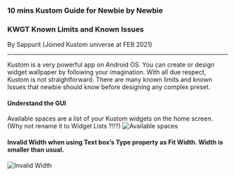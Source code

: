 ### 10 mins Kustom Guide for Newbie by Newbie
### KWGT Known Limits and Known Issues
By Sappurit (Joined Kustom universe at FEB 2021)

---

Kustom is a very powerful app on Android OS. You can create or design widget wallpaper by following your imagination. With all due respect, Kustom is not straightforward. There are many known limits and known Issues that newbie should know before designing any complex preset.

#### Understand the GUI

Available spaces are a list of your Kustom widgets on the home screen. (Why not rename it to Widget Lists ?!!?)
![Available spaces](https://s3.imgcdn.dev/ITFHu.png)


#### Invalid Width when using Text box’s Type property as Fit Width. Width is smaller than usual.
![Invalid Width](https://s3.imgcdn.dev/ITqxB.png)
